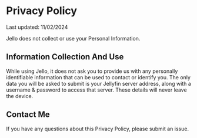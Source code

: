# Privacy Policy

Last updated: 11/02/2024

Jello does not collect or use your Personal Information.

## Information Collection And Use

While using Jello, it does not ask you to provide us with any personally identifiable information that can be used to contact or identify you. The only data you will be asked to submit is your Jellyfin server address, along with a username & password to access that server. These details will never leave the device.

## Contact Me

If you have any questions about this Privacy Policy, please submit an issue.
